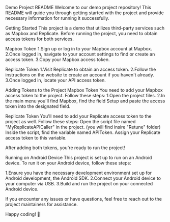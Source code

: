 Demo Project README
Welcome to our demo project repository! 
This README will guide you through getting started with the project and provide necessary information for running it successfully.

Getting Started
This project is a demo that utilizes third-party services such as Mapbox and Replicate. Before running the project, you need to obtain access tokens for both services.

Mapbox Token
1.Sign up or log in to your Mapbox account at Mapbox.
2.Once logged in, navigate to your account settings to find or create an access token.
3.Copy your Mapbox access token.


Replicate Token
1.Visit Replicate to obtain an access token.
2.Follow the instructions on the website to create an account if you haven't already.
3.Once logged in, locate your API access token.

Adding Tokens to the Project
Mapbox Token
You need to add your Mapbox access token to the project. Follow these steps:
1.Open the project files.
2.In the main menu you'll find Mapbox, find the field Setup and paste the access token into the designated field.

Replicate Token
You'll need to add your Replicate access token to the project as well. Follow these steps:
Open the script file named "MyReplicateAPICaller" in the project. (you will find insire "Retune" folder)
Inside the script, find the variable named APIToken.
Assign your Replicate access token to this variable.

After adding both tokens, you're ready to run the project!

Running on Android Device
This project is set up to run on an Android device. To run it on your Android device, follow these steps:

1.Ensure you have the necessary development environment set up for Android development, the Android SDK.
2.Connect your Android device to your computer via USB.
3.Build and run the project on your connected Android device.

If you encounter any issues or have questions, feel free to reach out to the project maintainers for assistance.

Happy coding! 🚀





